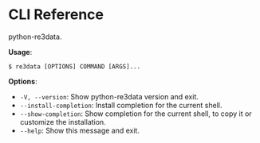 # CLI Reference

python-re3data.

**Usage**:

```console
$ re3data [OPTIONS] COMMAND [ARGS]...
```

**Options**:

* `-V, --version`: Show python-re3data version and exit.
* `--install-completion`: Install completion for the current shell.
* `--show-completion`: Show completion for the current shell, to copy it or customize the installation.
* `--help`: Show this message and exit.
